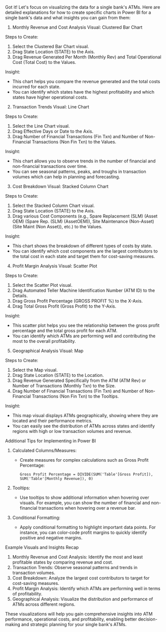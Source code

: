 Got it! Let's focus on visualizing the data for a single bank's ATMs. Here are detailed explanations for how to create specific charts in Power BI for a single bank's data and what insights you can gain from them:

 1. Monthly Revenue and Cost Analysis
Visual: Clustered Bar Chart

Steps to Create:
1. Select the Clustered Bar Chart visual.
2. Drag State Location (STATE) to the Axis.
3. Drag Revenue Generated Per Month (Monthly Rev) and Total Operational Cost (Total Cost) to the Values.

Insight:
- This chart helps you compare the revenue generated and the total costs incurred for each state.
- You can identify which states have the highest profitability and which states have higher operational costs.

 2. Transaction Trends
Visual: Line Chart

Steps to Create:
1. Select the Line Chart visual.
2. Drag Effective Days or Date to the Axis.
3. Drag Number of Financial Transactions (Fin Txn) and Number of Non-Financial Transactions (Non Fin Txn) to the Values.

Insight:
- This chart allows you to observe trends in the number of financial and non-financial transactions over time.
- You can see seasonal patterns, peaks, and troughs in transaction volumes which can help in planning and forecasting.

 3. Cost Breakdown
Visual: Stacked Column Chart

Steps to Create:
1. Select the Stacked Column Chart visual.
2. Drag State Location (STATE) to the Axis.
3. Drag various Cost Components (e.g., Spare Replacement (SLM) (Asset OEM) (Spare Rep. (SLM) (AssetOEM)), Site Maintenance (Non-Asset) (Site Maint (Non Asset)), etc.) to the Values.

Insight:
- This chart shows the breakdown of different types of costs by state.
- You can identify which cost components are the largest contributors to the total cost in each state and target them for cost-saving measures.

 4. Profit Margin Analysis
Visual: Scatter Plot

Steps to Create:
1. Select the Scatter Plot visual.
2. Drag Automated Teller Machine Identification Number (ATM ID) to the Details.
3. Drag Gross Profit Percentage (GROSS PROFIT %) to the X-Axis.
4. Drag Total Gross Profit (Gross Profit) to the Y-Axis.

Insight:
- This scatter plot helps you see the relationship between the gross profit percentage and the total gross profit for each ATM.
- You can identify which ATMs are performing well and contributing the most to the overall profitability.

 5. Geographical Analysis
Visual: Map

Steps to Create:
1. Select the Map visual.
2. Drag State Location (STATE) to the Location.
3. Drag Revenue Generated Specifically from the ATM (ATM Rev) or Number of Transactions (Monthly Txn) to the Size.
4. Drag Number of Financial Transactions (Fin Txn) and Number of Non-Financial Transactions (Non Fin Txn) to the Tooltips.

Insight:
- This map visual displays ATMs geographically, showing where they are located and their performance metrics.
- You can easily see the distribution of ATMs across states and identify regions with high or low transaction volumes and revenue.

 Additional Tips for Implementing in Power BI

1. Calculated Columns/Measures:
   - Create measures for complex calculations such as Gross Profit Percentage:
     ```DAX
     Gross Profit Percentage = DIVIDE(SUM('Table'[Gross Profit]), SUM('Table'[Monthly Revenue]), 0)
     ```

2. Tooltips:
   - Use tooltips to show additional information when hovering over visuals. For example, you can show the number of financial and non-financial transactions when hovering over a revenue bar.

3. Conditional Formatting:
   - Apply conditional formatting to highlight important data points. For instance, you can color-code profit margins to quickly identify positive and negative margins.

 Example Visuals and Insights Recap

1. Monthly Revenue and Cost Analysis: Identify the most and least profitable states by comparing revenue and cost.
2. Transaction Trends: Observe seasonal patterns and trends in transaction volumes.
3. Cost Breakdown: Analyze the largest cost contributors to target for cost-saving measures.
4. Profit Margin Analysis: Identify which ATMs are performing well in terms of profitability.
5. Geographical Analysis: Visualize the distribution and performance of ATMs across different regions.

These visualizations will help you gain comprehensive insights into ATM performance, operational costs, and profitability, enabling better decision-making and strategic planning for your single bank's ATMs.
